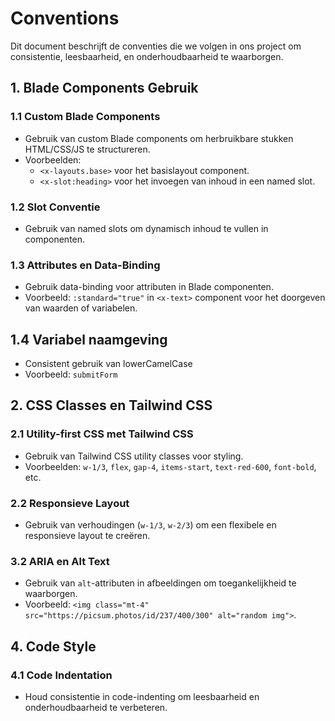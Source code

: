 # Conventions

Dit document beschrijft de conventies die we volgen in ons project om consistentie, leesbaarheid, en onderhoudbaarheid te waarborgen.

## 1. Blade Components Gebruik

### 1.1 Custom Blade Components
- Gebruik van custom Blade components om herbruikbare stukken HTML/CSS/JS te structureren.
- Voorbeelden:
  - `<x-layouts.base>` voor het basislayout component.
  - `<x-slot:heading>` voor het invoegen van inhoud in een named slot.

### 1.2 Slot Conventie
- Gebruik van named slots om dynamisch inhoud te vullen in componenten.

### 1.3 Attributes en Data-Binding
- Gebruik data-binding voor attributen in Blade componenten.
- Voorbeeld: `:standard="true"` in `<x-text>` component voor het doorgeven van waarden of variabelen.

## 1.4 Variabel naamgeving
- Consistent gebruik van lowerCamelCase
- Voorbeeld: `submitForm`

## 2. CSS Classes en Tailwind CSS

### 2.1 Utility-first CSS met Tailwind CSS
- Gebruik van Tailwind CSS utility classes voor styling.
- Voorbeelden: `w-1/3`, `flex`, `gap-4`, `items-start`, `text-red-600`, `font-bold`, etc.

### 2.2 Responsieve Layout
- Gebruik van verhoudingen (`w-1/3`, `w-2/3`) om een flexibele en responsieve layout te creëren.

### 3.2 ARIA en Alt Text
- Gebruik van `alt`-attributen in afbeeldingen om toegankelijkheid te waarborgen.
- Voorbeeld: `<img class="mt-4" src="https://picsum.photos/id/237/400/300" alt="random img">`.

## 4. Code Style

### 4.1 Code Indentation
- Houd consistentie in code-indenting om leesbaarheid en onderhoudbaarheid te verbeteren.


